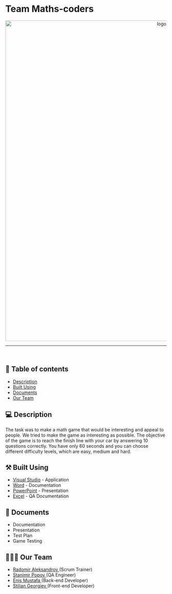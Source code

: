 <h1>Team Maths-coders</h1>
<p align = "center">
  <img src = "logo-team" alt = "logo-team" width="1000px">
</p>

<hr>

<br>

## 📝 Table of contents

- [Description](#description)
- [Built Using](#built_using)
- [Documents](#documents)
- [Our Team](#our_team)


## 💻 Description <a name="description"></a>

The task was to make a math game that would be interesting and appeal to people. We tried to make the game as interesting as possible. The objective of the game is to reach the finish line with your car by answering 10 questions correctly. You have only 60 seconds and you can choose different difficulty levels, which are easy, medium and hard.

## ⚒️ Built Using <a name="built_using"></a>

- [Visual Studio](https://visualstudio.microsoft.com/) - Application
- [Word](https://www.microsoft.com/en-us/microsoft-365/word) - Documentation
- [PowerPoint](https://www.microsoft.com/en-us/microsoft-365/powerpoint) - Presentation
- [Excel](https://www.microsoft.com/en-us/microsoft-365/excel) - QA Documentation


## 📄 Documents <a name="documents"></a>

- Documentation
- Presentation
- Test Plan
- Game Testing


## 🧑🏻‍💻 Our Team <a name="our_team"></a>

- <a href = "https://github.com/RAAleksandrov21"> Radomir Aleksandrov </a> (Scrum Trainer)
- <a href = "https://github.com/SSPopov21"> Stanimir Popov </a> (QA Engineer)
- <a href = "https://github.com/EEMustafa21"> Enis Mustafa </a> (Back-end Developer)
- <a href = "https://github.com/SZGeorgiev21"> Stilian Georgiev </a> (Front-end Developer)
